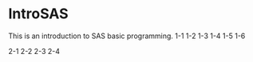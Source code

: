 # IntroSAS
This is an introduction to SAS basic programming.
1-1
1-2
1-3
1-4
1-5
1-6

2-1
2-2
2-3
2-4
